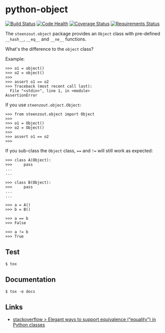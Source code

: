 # python-object

[![Build Status](https://travis-ci.org/steenzout/python-object.svg?branch=master)](https://travis-ci.org/steenzout/python-object)
[![Code Health](https://landscape.io/github/steenzout/python-object/master/landscape.svg?style=flat)](https://landscape.io/github/steenzout/python-object/master)
[![Coverage Status](https://coveralls.io/repos/github/steenzout/python-object/badge.svg?branch=master)](https://coveralls.io/r/steenzout/python-object)
[![Requirements Status](https://requires.io/github/steenzout/python-object/requirements.svg?branch=master)](https://requires.io/github/steenzout/python-object/requirements/?branch=master)

The `steenzout.object` package provides an `Object` class with
pre-defined `__hash__`, `__eq__` and `__ne__` functions.

What's the difference to the `object` class?

Example:

```
>>> o1 = object()
>>> o2 = object()
>>> 
>>> assert o1 == o2
>>> Traceback (most recent call last):
  File "<stdin>", line 1, in <module>
AssertionError
```

If you use `steenzout.object.Object`:

```
>>> from steenzout.object import Object
>>> 
>>> o1 = Object()
>>> o2 = Object()
>>> 
>>> assert o1 == o2
>>>
```

If you sub-class the `Object` class,
`==` and `!=` will still work as expected:

```
>>> class A(Object):
>>>     pass
... 
... 

>>> class B(Object):
>>>     pass
... 
... 

>>> a = A()
>>> b = B()

>>> a == b
>>> False

>>> a != b
>>> True
```


## Test

```
$ tox
```

## Documentation

```
$ tox -e docs
```


## Links

- [stackoverflow > Elegant ways to support equivalence (“equality”) in Python classes](http://stackoverflow.com/questions/390250/elegant-ways-to-support-equivalence-equality-in-python-classes)
